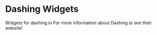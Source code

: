 # Dashing Widgets
Widgets for dashing.io 
For more information about Dashing.io see their website!


